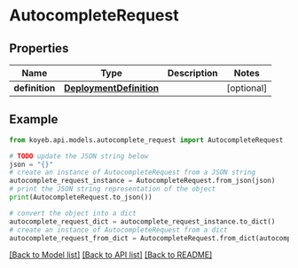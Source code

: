 # AutocompleteRequest


## Properties

Name | Type | Description | Notes
------------ | ------------- | ------------- | -------------
**definition** | [**DeploymentDefinition**](DeploymentDefinition.md) |  | [optional] 

## Example

```python
from koyeb.api.models.autocomplete_request import AutocompleteRequest

# TODO update the JSON string below
json = "{}"
# create an instance of AutocompleteRequest from a JSON string
autocomplete_request_instance = AutocompleteRequest.from_json(json)
# print the JSON string representation of the object
print(AutocompleteRequest.to_json())

# convert the object into a dict
autocomplete_request_dict = autocomplete_request_instance.to_dict()
# create an instance of AutocompleteRequest from a dict
autocomplete_request_from_dict = AutocompleteRequest.from_dict(autocomplete_request_dict)
```
[[Back to Model list]](../README.md#documentation-for-models) [[Back to API list]](../README.md#documentation-for-api-endpoints) [[Back to README]](../README.md)


